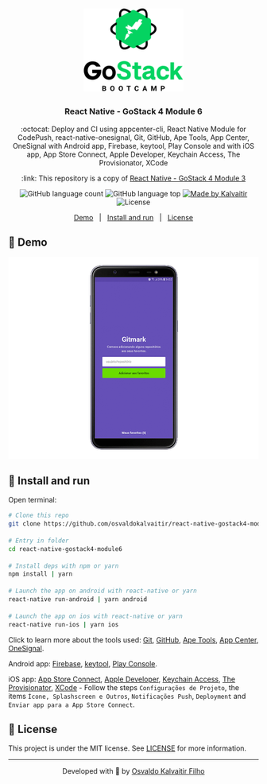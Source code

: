 <h1 align="center">
    <img src="/.github/assets/logo.png"
    width="200px"
    alt="Logo" />
</h1>

<h3 align="center">
  React Native - GoStack 4 Module 6
</h3>

<p align="center">
  :octocat: Deploy and CI using appcenter-cli, React Native Module for CodePush, react-native-onesignal, Git, GitHub, Ape Tools, App Center, OneSignal with Android app, Firebase, keytool, Play Console and with iOS app, App Store Connect, Apple Developer, Keychain Access, The Provisionator, XCode
</p>

<p align="center">
  :link: This repository is a copy of <a href="https://github.com/osvaldokalvaitir/react-native-gostack4-module3">React Native - GoStack 4 Module 3</a>
</p>

<p align="center">
  <img alt="GitHub language count" src="https://img.shields.io/github/languages/count/osvaldokalvaitir/react-native-gostack4-module6.svg?color=00A83A">

  <img alt="GitHub language top" src="https://img.shields.io/github/languages/top/osvaldokalvaitir/react-native-gostack4-module6.svg?color=00A83A">

  <a href="https://kalvaitir.com/">
    <img alt="Made by Kalvaitir" src="https://img.shields.io/badge/made%20by-Kalvaitir-00A83A">
  </a>

  <img alt="License" src="https://img.shields.io/badge/license-MIT-00A83A">
</p>

<p align="center">
  <a href="#iphone-demo">Demo</a>&nbsp;&nbsp;&nbsp;|&nbsp;&nbsp;&nbsp;<a href="#wrench-install-and-run">Install and run</a>&nbsp;&nbsp;&nbsp;|&nbsp;&nbsp;&nbsp;<a href="#memo-license">License</a>
</p>

## :iphone: Demo

![Demo](/.github/assets/demo.gif)

## :wrench: Install and run

Open terminal:

```sh
# Clone this repo
git clone https://github.com/osvaldokalvaitir/react-native-gostack4-module6

# Entry in folder
cd react-native-gostack4-module6

# Install deps with npm or yarn
npm install | yarn

# Launch the app on android with react-native or yarn
react-native run-android | yarn android

# Launch the app on ios with react-native or yarn
react-native run-ios | yarn ios
```

Click to learn more about the tools used: [Git](https://github.com/osvaldokalvaitir/awesome/blob/main/src/version-controls/git/git.md), [GitHub](https://github.com/osvaldokalvaitir/awesome/blob/main/src/version-controls/git/tools/github.md), [Ape Tools](https://github.com/osvaldokalvaitir/awesome/blob/main/src/icons/apetools.md), [App Center](https://github.com/osvaldokalvaitir/awesome/blob/main/src/ci-cd/app-center.md), [OneSignal](https://github.com/osvaldokalvaitir/awesome/blob/main/src/push-notifications/onesignal/onesignal.md).

Android app: [Firebase](https://github.com/osvaldokalvaitir/awesome/blob/main/src/development-platforms/firebase.md), [keytool](https://github.com/osvaldokalvaitir/awesome/blob/main/src/passwords-managers/keytool.md), [Play Console](https://github.com/osvaldokalvaitir/awesome/blob/main/src/development-platforms/play-console.md).

iOS app: [App Store Connect](https://github.com/osvaldokalvaitir/awesome/blob/main/src/development-platforms/app-store-connect.md), [Apple Developer](https://github.com/osvaldokalvaitir/awesome/blob/main/src/development-platforms/apple-developer.md), [Keychain Access](https://github.com/osvaldokalvaitir/awesome/blob/main/src/passwords-managers/keychain-access.md), [The Provisionator](https://github.com/osvaldokalvaitir/awesome/blob/main/src/push-notifications/onesignal/certificates/the-provisionator.md), [XCode](https://github.com/osvaldokalvaitir/awesome/blob/main/src/ides/xcode.md) - Follow the steps `Configurações de Projeto`, the items `Ícone, Splashscreen e Outros`, `Notificações Push`, `Deployment` and `Enviar app para a App Store Connect`.

## :memo: License

This project is under the MIT license. See [LICENSE](/LICENSE) for more information.

---

<p align="center">
Developed with 💚 by <a href="https://www.linkedin.com/in/osvaldokalvaitir">Osvaldo Kalvaitir Filho</a>
</p>
